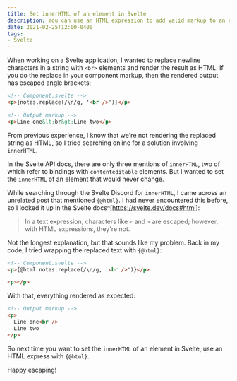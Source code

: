 ```yaml
---
title: Set innerHTML of an element in Svelte
description: You can use an HTML expression to add valid markup to an element
date: 2021-02-25T12:00-0400
tags:
- Svelte
---
```


When working on a Svelte application, I wanted to replace newline characters in a string with `<br>` elements and render the result as HTML. If you do the replace in your component markup, then the rendered output has escaped angle brackets:

```html
<!-- Component.svelte -->
<p>{notes.replace(/\n/g, '<br />')}</p>

<!-- Output markup -->
<p>Line one&lt;br&gt;Line two</p>
```

From previous experience, I know that we're not rendering the replaced string as HTML, so I tried searching online for a solution involving `innerHTML`.

In the Svelte API docs, there are only three mentions of `innerHTML`, two of which refer to bindings with `contenteditable` elements. But I wanted to set the `innerHTML` of an element that would never change.

While searching through the Svelte Discord for `innerHTML`, I came across an unrelated post that mentioned `{@html}`. I had never encountered this before, so I looked it up in the Svelte docs^[https://svelte.dev/docs#html]:

> In a text expression, characters like `<` and `>` are escaped; however, with HTML expressions, they're not.

Not the longest explanation, but that sounds like my problem. Back in my code, I tried wrapping the replaced text with `{@html}`:

```html
<!-- Component.svelte -->
<p>{@html notes.replace(/\n/g, '<br />')}</p>

<p></p>
```

With that, everything rendered as expected:

```html
<!-- Output markup -->
<p>
  Line one<br />
  Line two
</p>
```

So next time you want to set the `innerHTML` of an element in Svelte, use an HTML express with `{@html}`.

Happy escaping!
